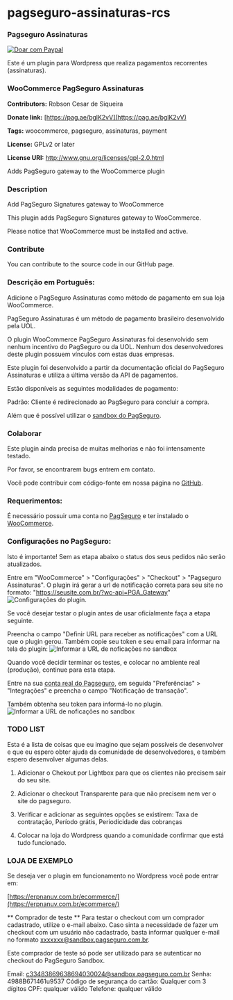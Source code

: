 # pagseguro-assinaturas-rcs
### Pagseguro Assinaturas ###

<a target="_blank" href="https://pag.ae/bglK2vV">
<img alt="Doar com Paypal" src="https://www.paypalobjects.com/pt_BR/BR/i/btn/btn_donateCC_LG.gif"/></a>

Este é um plugin para Wordpress que realiza pagamentos recorrentes (assinaturas).

### WooCommerce PagSeguro Assinaturas ###

**Contributors:** Robson Cesar de Siqueira 

**Donate link:** [https://pag.ae/bglK2vV](https://pag.ae/bglK2vV) 

**Tags:** woocommerce, pagseguro, assinaturas, payment 

**License:** GPLv2 or later 

**License URI:** http://www.gnu.org/licenses/gpl-2.0.html 

Adds PagSeguro gateway to the WooCommerce plugin

### Description ###

Add PagSeguro Signatures gateway to WooCommerce

This plugin adds PagSeguro Signatures gateway to WooCommerce.

Please notice that WooCommerce must be installed and active.

### Contribute ###

You can contribute to the source code in our GitHub page.

### Descrição em Português: ###

Adicione o PagSeguro Assinaturas como método de pagamento em sua loja WooCommerce.

PagSeguro Assinaturas é um método de pagamento brasileiro desenvolvido pela UOL.

O plugin WooCommerce PagSeguro Assinaturas foi desenvolvido sem nenhum incentivo do PagSeguro ou da UOL. Nenhum dos desenvolvedores deste plugin possuem vínculos com estas duas empresas.

Este plugin foi desenvolvido a partir da documentação oficial do PagSeguro Assinaturas e utiliza a última versão da API de pagamentos.

Estão disponíveis as seguintes modalidades de pagamento:

Padrão: Cliente é redirecionado ao PagSeguro para concluir a compra.

Além que é possível utilizar o [sandbox do PagSeguro](https://sandbox.pagseguro.uol.com.br/vendedor/configuracoes.html).


### Colaborar ###

Este plugin ainda precisa de muitas melhorias e não foi intensamente testado.

Por favor, se encontrarem bugs entrem em contato.

Você pode contribuir com código-fonte em nossa página no [GitHub](https://github.com/san0suke/pagseguro-assinaturas-rcs).


### Requerimentos: ###

É necessário possuir uma conta no [PagSeguro](http://pagseguro.uol.com.br/) e ter instalado o [WooCommerce](http://wordpress.org/plugins/woocommerce/).


### Configurações no PagSeguro: ###

Isto é importante! Sem as etapa abaixo o status dos seus pedidos não serão atualizados.

Entre em "WooCommerce" > "Configurações" > "Checkout" > "Pagseguro Assinaturas".
O plugin irá gerar a url de notificação correta para seu site no formato: "https://seusite.com.br/?wc-api=PGA_Gateway"
![Configurações do plugin.](https://uploaddeimagens.com.br/images/000/972/674/original/Screenshot_1.png?1498939879)

Se você desejar testar o plugin antes de usar oficialmente faça a etapa seguinte.

Preencha o campo "Definir URL para receber as notificações" com a URL que o plugin gerou.
Também copie seu token e seu email para informar na tela do plugin:
![Informar a URL de noficações no sandbox](http://uploaddeimagens.com.br/images/000/972/688/original/Screenshot_3.png?1498940426)

Quando você decidir terminar os testes, e colocar no ambiente real (produção), continue para esta etapa.

Entre na sua [conta real do Pagseguro](https://pagseguro.uol.com.br/preferencias/integracoes.jhtml), em seguida "Preferências" > "Integrações" e preencha o campo "Notificação de transação". 

Também obtenha seu token para informá-lo no plugin.
![Informar a URL de noficações no sandbox](http://uploaddeimagens.com.br/images/000/973/149/original/Screenshot_4.png?1499005146)


### TODO LIST ###

Esta é a lista de coisas que eu imagino que sejam possíveis de desenvolver e que eu espero obter ajuda da comunidade de desenvolvedores, e também espero desenvolver algumas delas.

1. Adicionar o Chekout por Lightbox para que os clientes não precisem sair do seu site.

2. Adicionar o checkout Transparente para que não precisem nem ver o site do pagseguro.

3. Verificar e adicionar as seguintes opções se existirem: Taxa de contratação, Período grátis, Periodicidade das cobranças

4. Colocar na loja do Wordpress quando a comunidade confirmar que está tudo funcionado.

### LOJA DE EXEMPLO ###

Se deseja ver o plugin em funcionamento no Wordpress você pode entrar em:

[https://erpnanuv.com.br/ecommerce/](https://erpnanuv.com.br/ecommerce/)

** Comprador de teste **
Para testar o checkout com um comprador cadastrado, utilize o e-mail abaixo. Caso sinta a necessidade de fazer um checkout com um usuário não cadastrado, basta informar qualquer e-mail no formato xxxxxxx@sandbox.pagseguro.com.br.

Este comprador de teste só pode ser utilizado para se autenticar no checkout do PagSeguro Sandbox.

Email: c33483869638694030024@sandbox.pagseguro.com.br
Senha: 4988B671461u9537
Código de segurança do cartão: Qualquer com 3 dígitos
CPF: qualquer válido
Telefone: qualquer válido
